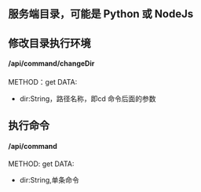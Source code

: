 ## 服务端目录，可能是 Python 或 NodeJs

## 修改目录执行环境
#### /api/command/changeDir
METHOD：get
DATA:
+ dir:String，路径名称，即cd 命令后面的参数

## 执行命令
#### /api/command
METHOD: get
DATA:
+ dir:String,单条命令